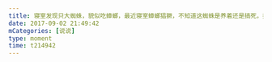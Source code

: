 ```yaml
---
title: 寝室发现只大蜘蛛，貌似吃蟑螂，最近寝室蟑螂猖獗，不知道这蜘蛛是养着还是搞死，搞死又可惜了，养着实在太吓人，就怕趴床上😱😱😰😰
date: 2017-09-02 21:49:42
mCategories: [说说]
type: moment
time: t214942
---
```


<div id="pics-20170902214942"></div>

<script src="/lib/moment/pics.js"></script>
<script>
var data = [
    {"link": "2017-09-02_000001.jpeg", "type": "shuoshuo"},
    {"link": "2017-09-02_000003.jpeg", "type": "shuoshuo"}
];
picsRender(data, "pics-20170902214942");
</script>
